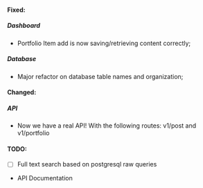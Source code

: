 #### Fixed:

##### Dashboard
- Portfolio Item add is now saving/retrieving content correctly;

##### Database
- Major refactor on database table names and organization;

#### Changed:

##### API
- Now we have a real API! With the following routes: v1/post and v1/portfolio


#### TODO:
- [ ] Full text search based on postgresql raw queries
- API Documentation
